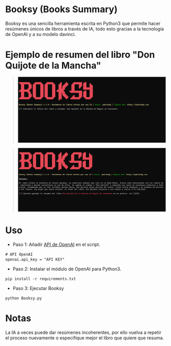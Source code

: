 # Booksy (Books Summary)
Booksy es una sencilla herramienta escrita en Python3 que permite hacer resúmenes únicos de libros a través de IA, todo esto gracias a la tecnología de OpenAI y a su modelo davinci.

# Ejemplo de resumen del libro "Don Quijote de la Mancha"
> ![captura2](https://raw.githubusercontent.com/pablokbg/Booksy/main/images/captura_1.png)

> ![captura2](https://raw.githubusercontent.com/pablokbg/Booksy/main/images/captura_2.png)

# Uso
* Paso 1: Añadir [API de OpenAI](https://beta.openai.com/account/api-keys) en el script.
```
# API OpenAI
openai.api_key = "API KEY"
```
* Paso 2: Instalar el módulo de OpenAI para Python3.
```
pip install -r requirements.txt
```
* Paso 3: Ejecutar Booksy
```
python Booksy.py
```

# Notas
La IA a veces puede dar resúmenes incoherentes, por ello vuelva a repetir el proceso nuevamente o especifique mejor el libro que quiere que resuma.

